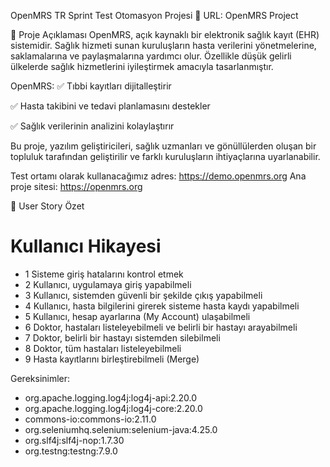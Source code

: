 OpenMRS TR Sprint Test Otomasyon Projesi
📍 URL: OpenMRS Project

📌 Proje Açıklaması
OpenMRS, açık kaynaklı bir elektronik sağlık kayıt (EHR) sistemidir. Sağlık hizmeti sunan kuruluşların hasta verilerini yönetmelerine, saklamalarına ve paylaşmalarına yardımcı olur. Özellikle düşük gelirli ülkelerde sağlık hizmetlerini iyileştirmek amacıyla tasarlanmıştır.

OpenMRS:
✅ Tıbbi kayıtları dijitalleştirir

✅ Hasta takibini ve tedavi planlamasını destekler

✅ Sağlık verilerinin analizini kolaylaştırır

Bu proje, yazılım geliştiricileri, sağlık uzmanları ve gönüllülerden oluşan bir topluluk tarafından geliştirilir ve farklı kuruluşların ihtiyaçlarına uyarlanabilir.

Test ortamı olarak kullanacağımız adres: https://demo.openmrs.org
Ana proje sitesi: https://openmrs.org

📑 User Story Özet
#	Kullanıcı Hikayesi
- 1	Sisteme giriş hatalarını kontrol etmek
- 2	Kullanıcı, uygulamaya giriş yapabilmeli
- 3	Kullanıcı, sistemden güvenli bir şekilde çıkış yapabilmeli
- 4	Kullanıcı, hasta bilgilerini girerek sisteme hasta kaydı yapabilmeli
- 5	Kullanıcı, hesap ayarlarına (My Account) ulaşabilmeli
- 6	Doktor, hastaları listeleyebilmeli ve belirli bir hastayı arayabilmeli
- 7	Doktor, belirli bir hastayı sistemden silebilmeli
- 8	Doktor, tüm hastaları listeleyebilmeli
- 9	Hasta kayıtlarını birleştirebilmeli (Merge)

Gereksinimler:
- org.apache.logging.log4j:log4j-api:2.20.0
- org.apache.logging.log4j:log4j-core:2.20.0 
- commons-io:commons-io:2.11.0 
- org.seleniumhq.selenium:selenium-java:4.25.0
- org.slf4j:slf4j-nop:1.7.30
- org.testng:testng:7.9.0
